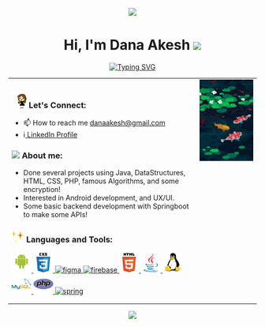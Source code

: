<p align="center">
<img src="https://user-images.githubusercontent.com/74038190/212284100-561aa473-3905-4a80-b561-0d28506553ee.gif">
 </p>
<h1 align="center"><b>Hi, I'm Dana Akesh </b><img src="https://media.giphy.com/media/hvRJCLFzcasrR4ia7z/giphy.gif" width="35"></h1>

<p align="center">
<a href="https://git.io/typing-svg"><img src="https://readme-typing-svg.demolab.com?font=Fira+Code&weight=900&size=20&duration=6000&pause=1000&color=0BB854&center=true&vCenter=true&random=false&width=680&lines=%22Every+Interaction+Tells+a+Story%22;%22More+options%2C+more+problems%22;%22People+ignore+design+that+ignores+people%22;%E2%80%9CDesign+isn%E2%80%99t+finished+until+somebody+is+using+it.%E2%80%9D" alt="Typing SVG" /></a>
</p>

<table border="0" style="width: 100%;">
  <tr>
    <td style="vertical-align: top;">
     <h3><picture><img src="https://github.com/dana-akesh/dana-akesh/blob/main/brenfi-girl.gif" width="30px"></picture> Let's Connect: </h3>
     <ul>
      <li>📫 How to reach me <a href="mailto:danaakesh@gmail.com">danaakesh@gmail.com</a></li>
      <li>ℹ️<a href="https://www.linkedin.com/in/dana-akesh-4b0190213/"> LinkedIn Profile </a></li>
     </ul>
      <h3><picture><img src="https://user-images.githubusercontent.com/74038190/226127923-0e8b7792-7b3c-462b-951b-63c96ba1a5af.gif" width="30px"></picture> About me:</h3>
      <ul>
        <li>Done several projects using Java, DataStructures, HTML, CSS, PHP, famous Algorithms, and some encryption!</li>
        <li>Interested in Android development, and UX/UI.</li>
        <li>Some basic backend development with Springboot to make some APIs!</li>
      </ul>
      <h3><img src="https://github.com/dana-akesh/dana-akesh/blob/main/gmail-pixel-art.gif" width="25"> Languages and Tools:</h3>
      <p>
        <a href="https://developer.android.com" target="_blank" rel="noreferrer"> <img src="https://raw.githubusercontent.com/devicons/devicon/master/icons/android/android-original-wordmark.svg" alt="android" width="40" height="40"/> </a>
        <a href="https://www.w3schools.com/css/" target="_blank" rel="noreferrer"> <img src="https://raw.githubusercontent.com/devicons/devicon/master/icons/css3/css3-original-wordmark.svg" alt="css3" width="40" height="40"/> </a>
        <a href="https://www.figma.com/" target="_blank" rel="noreferrer"> <img src="https://www.vectorlogo.zone/logos/figma/figma-icon.svg" alt="figma" width="40" height="40"/> </a>
        <a href="https://firebase.google.com/" target="_blank" rel="noreferrer"> <img src="https://www.vectorlogo.zone/logos/firebase/firebase-icon.svg" alt="firebase" width="40" height="40"/> </a>
        <a href="https://www.w3.org/html/" target="_blank" rel="noreferrer"> <img src="https://raw.githubusercontent.com/devicons/devicon/master/icons/html5/html5-original-wordmark.svg" alt="html5" width="40" height="40"/> </a>
        <a href="https://www.java.com" target="_blank" rel="noreferrer"> <img src="https://raw.githubusercontent.com/devicons/devicon/master/icons/java/java-original.svg" alt="java" width="40" height="40"/> </a>
        <a href="https://www.linux.org/" target="_blank" rel="noreferrer"> <img src="https://raw.githubusercontent.com/devicons/devicon/master/icons/linux/linux-original.svg" alt="linux" width="40" height="40"/> </a>
        <a href="https://www.mysql.com/" target="_blank" rel="noreferrer"> <img src="https://raw.githubusercontent.com/devicons/devicon/master/icons/mysql/mysql-original-wordmark.svg" alt="mysql" width="40" height="40"/> </a>
        <a href="https://www.php.net" target="_blank" rel="noreferrer"> <img src="https://raw.githubusercontent.com/devicons/devicon/master/icons/php/php-original.svg" alt="php" width="40" height="40"/> </a>
        <a href="https://spring.io/" target="_blank" rel="noreferrer"> <img src="https://www.vectorlogo.zone/logos/springio/springio-icon.svg" alt="spring" width="40" height="40"/> </a>
      </p>
    </td>
    <td style="vertical-align: top;">
      <img src="https://github.com/dana-akesh/dana-akesh/blob/main/gj.gif" alt="Your Image" width="100%" height="100%">
    </td>
  </tr>
</table>

<p align="center">
<img src="https://user-images.githubusercontent.com/74038190/212284100-561aa473-3905-4a80-b561-0d28506553ee.gif">
 </p>

